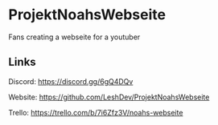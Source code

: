 # ProjektNoahsWebseite
Fans creating a webseite for a youtuber

## Links
Discord: https://discord.gg/6gQ4DQv

Website: https://github.com/LeshDev/ProjektNoahsWebseite

Trello: https://trello.com/b/7i6Zfz3V/noahs-webseite

